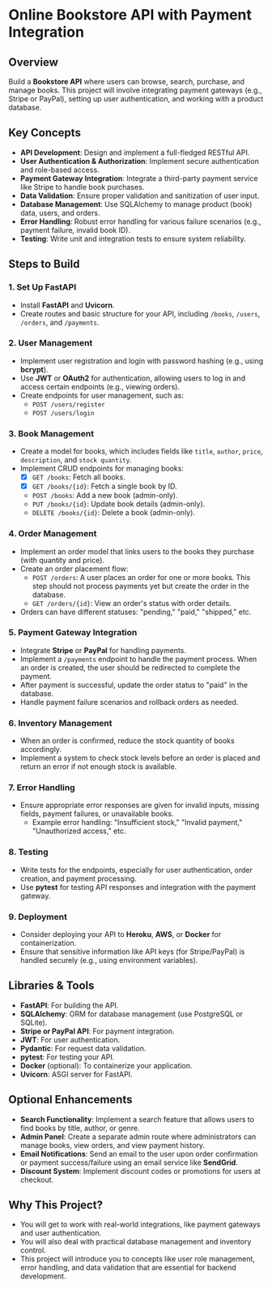 # Online Bookstore API with Payment Integration

## Overview
Build a **Bookstore API** where users can browse, search, purchase, and manage books. This project will involve integrating payment gateways (e.g., Stripe or PayPal), setting up user authentication, and working with a product database.

## Key Concepts
- **API Development**: Design and implement a full-fledged RESTful API.
- **User Authentication & Authorization**: Implement secure authentication and role-based access.
- **Payment Gateway Integration**: Integrate a third-party payment service like Stripe to handle book purchases.
- **Data Validation**: Ensure proper validation and sanitization of user input.
- **Database Management**: Use SQLAlchemy to manage product (book) data, users, and orders.
- **Error Handling**: Robust error handling for various failure scenarios (e.g., payment failure, invalid book ID).
- **Testing**: Write unit and integration tests to ensure system reliability.

## Steps to Build

### 1. Set Up FastAPI
- Install **FastAPI** and **Uvicorn**.
- Create routes and basic structure for your API, including `/books`, `/users`, `/orders`, and `/payments`.

### 2. User Management
- Implement user registration and login with password hashing (e.g., using **bcrypt**).
- Use **JWT** or **OAuth2** for authentication, allowing users to log in and access certain endpoints (e.g., viewing orders).
- Create endpoints for user management, such as:
  - `POST /users/register`
  - `POST /users/login`

### 3. Book Management
- Create a model for books, which includes fields like `title`, `author`, `price`, `description`, and `stock quantity`.
- Implement CRUD endpoints for managing books:
  - [x] `GET /books`: Fetch all books.
  - [x] `GET /books/{id}`: Fetch a single book by ID.
  - `POST /books`: Add a new book (admin-only).
  - `PUT /books/{id}`: Update book details (admin-only).
  - `DELETE /books/{id}`: Delete a book (admin-only).

### 4. Order Management
- Implement an order model that links users to the books they purchase (with quantity and price).
- Create an order placement flow:
  - `POST /orders`: A user places an order for one or more books. This step should not process payments yet but create the order in the database.
  - `GET /orders/{id}`: View an order's status with order details.
- Orders can have different statuses: "pending," "paid," "shipped," etc.

### 5. Payment Gateway Integration
- Integrate **Stripe** or **PayPal** for handling payments.
- Implement a `/payments` endpoint to handle the payment process. When an order is created, the user should be redirected to complete the payment.
- After payment is successful, update the order status to "paid" in the database.
- Handle payment failure scenarios and rollback orders as needed.

### 6. Inventory Management
- When an order is confirmed, reduce the stock quantity of books accordingly.
- Implement a system to check stock levels before an order is placed and return an error if not enough stock is available.

### 7. Error Handling
- Ensure appropriate error responses are given for invalid inputs, missing fields, payment failures, or unavailable books.
  - Example error handling: "Insufficient stock," "Invalid payment," "Unauthorized access," etc.

### 8. Testing
- Write tests for the endpoints, especially for user authentication, order creation, and payment processing.
- Use **pytest** for testing API responses and integration with the payment gateway.

### 9. Deployment
- Consider deploying your API to **Heroku**, **AWS**, or **Docker** for containerization.
- Ensure that sensitive information like API keys (for Stripe/PayPal) is handled securely (e.g., using environment variables).

## Libraries & Tools
- **FastAPI**: For building the API.
- **SQLAlchemy**: ORM for database management (use PostgreSQL or SQLite).
- **Stripe or PayPal API**: For payment integration.
- **JWT**: For user authentication.
- **Pydantic**: For request data validation.
- **pytest**: For testing your API.
- **Docker** (optional): To containerize your application.
- **Uvicorn**: ASGI server for FastAPI.

## Optional Enhancements
- **Search Functionality**: Implement a search feature that allows users to find books by title, author, or genre.
- **Admin Panel**: Create a separate admin route where administrators can manage books, view orders, and view payment history.
- **Email Notifications**: Send an email to the user upon order confirmation or payment success/failure using an email service like **SendGrid**.
- **Discount System**: Implement discount codes or promotions for users at checkout.

## Why This Project?
- You will get to work with real-world integrations, like payment gateways and user authentication.
- You will also deal with practical database management and inventory control.
- This project will introduce you to concepts like user role management, error handling, and data validation that are essential for backend development.
